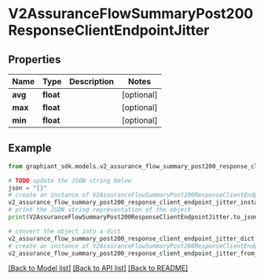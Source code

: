 # V2AssuranceFlowSummaryPost200ResponseClientEndpointJitter


## Properties

Name | Type | Description | Notes
------------ | ------------- | ------------- | -------------
**avg** | **float** |  | [optional] 
**max** | **float** |  | [optional] 
**min** | **float** |  | [optional] 

## Example

```python
from graphiant_sdk.models.v2_assurance_flow_summary_post200_response_client_endpoint_jitter import V2AssuranceFlowSummaryPost200ResponseClientEndpointJitter

# TODO update the JSON string below
json = "{}"
# create an instance of V2AssuranceFlowSummaryPost200ResponseClientEndpointJitter from a JSON string
v2_assurance_flow_summary_post200_response_client_endpoint_jitter_instance = V2AssuranceFlowSummaryPost200ResponseClientEndpointJitter.from_json(json)
# print the JSON string representation of the object
print(V2AssuranceFlowSummaryPost200ResponseClientEndpointJitter.to_json())

# convert the object into a dict
v2_assurance_flow_summary_post200_response_client_endpoint_jitter_dict = v2_assurance_flow_summary_post200_response_client_endpoint_jitter_instance.to_dict()
# create an instance of V2AssuranceFlowSummaryPost200ResponseClientEndpointJitter from a dict
v2_assurance_flow_summary_post200_response_client_endpoint_jitter_from_dict = V2AssuranceFlowSummaryPost200ResponseClientEndpointJitter.from_dict(v2_assurance_flow_summary_post200_response_client_endpoint_jitter_dict)
```
[[Back to Model list]](../README.md#documentation-for-models) [[Back to API list]](../README.md#documentation-for-api-endpoints) [[Back to README]](../README.md)


